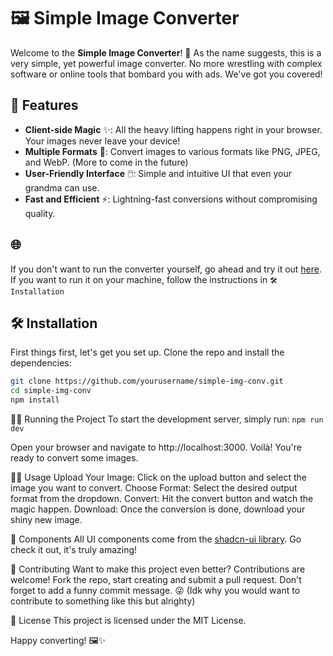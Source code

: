 # 🖼️ Simple Image Converter

Welcome to the **Simple Image Converter**! 🎉 As the name suggests, this is a very simple, yet powerful image converter. No more wrestling with complex software or online tools that bombard you with ads. We've got you covered!

## 🚀 Features

- **Client-side Magic** ✨: All the heavy lifting happens right in your browser. Your images never leave your device!
- **Multiple Formats** 📸: Convert images to various formats like PNG, JPEG, and WebP. (More to come in the future)
- **User-Friendly Interface** 🖱️: Simple and intuitive UI that even your grandma can use.
- **Fast and Efficient** ⚡: Lightning-fast conversions without compromising quality.

## 🌐 

If you don't want to run the converter yourself, go ahead and try it out [here](https://sic.hodd.xyz). If you want to run it on your machine, follow the instructions in `🛠️ Installation`

## 🛠️ Installation

First things first, let's get you set up. Clone the repo and install the dependencies:

```sh
git clone https://github.com/yourusername/simple-img-conv.git
cd simple-img-conv
npm install
```

🏃‍♂️ Running the Project
To start the development server, simply run: `npm run dev`

Open your browser and navigate to http://localhost:3000. Voilà! You're ready to convert some images.

🧑‍💻 Usage
Upload Your Image: Click on the upload button and select the image you want to convert.
Choose Format: Select the desired output format from the dropdown.
Convert: Hit the convert button and watch the magic happen.
Download: Once the conversion is done, download your shiny new image.

🧩 Components
All UI components come from the [shadcn-ui library](https://ui.shadcn.com). Go check it out, it's truly amazing!

🤝 Contributing
Want to make this project even better? Contributions are welcome! Fork the repo, start creating and submit a pull request. Don't forget to add a funny commit message. 😜 (Idk why you would want to contribute to something like this but alrighty)

📜 License
This project is licensed under the MIT License.


Happy converting! 🖼️✨